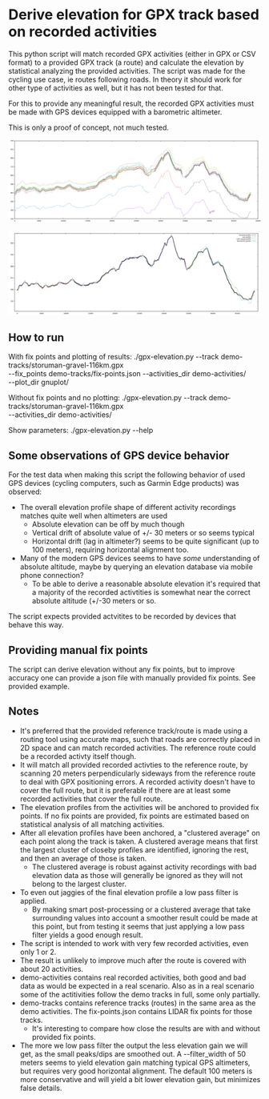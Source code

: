 # Derive elevation for GPX track based on recorded activities

This python script will match recorded GPX activities (either in GPX or CSV format)
to a provided GPX track (a route) and calculate the elevation by statistical analyzing
the provided activities. The script was made for the cycling use case, ie routes
following roads. In theory it should work for other type of activities as well, but
it has not been tested for that.

For this to provide any meaningful result, the recorded GPX activities must be made
with GPS devices equipped with a barometric altimeter.

This is only a proof of concept, not much tested.

![alt text](img/plot1.png "The raw activities without correction, matched to reference track")

![alt text](img/plot2.png "Activities corrected and derived clustered average profile")

## How to run

With fix points and plotting of results:
./gpx-elevation.py --track demo-tracks/storuman-gravel-116km.gpx \
  --fix_points demo-tracks/fix-points.json --activities_dir demo-activities/ \
  --plot_dir gnuplot/

Without fix points and no plotting:
./gpx-elevation.py --track demo-tracks/storuman-gravel-116km.gpx \
  --activities_dir demo-activities/

Show parameters:
./gpx-elevation.py --help

## Some observations of GPS device behavior

For the test data when making this script the following behavior of used GPS devices
(cycling computers, such as Garmin Edge products) was observed:

- The overall elevation profile shape of different activity recordings matches quite well
  when altimeters are used
   - Absolute elevation can be off by much though
   - Vertical drift of absolute value of +/- 30 meters or so seems typical
   - Horizontal drift (lag in altimeter?) seems to be quite significant (up to 100 meters),
     requiring horizontal alignment too.
- Many of the modern GPS devices seems to have *some* understanding of absolute altitude,
  maybe by querying an elevation database via mobile phone connection?
   - To be able to derive a reasonable absolute elevation it's required that a majority
     of the recorded activtities is somewhat near the correct absolute altitude (+/-30
     meters or so.

The script expects provided actvitites to be recorded by devices that behave this way.

## Providing manual fix points

The script can derive elevation without any fix points, but to improve accuracy one can
provide a json file with manually provided fix points. See provided example.

## Notes

- It's preferred that the provided reference track/route is made using a routing tool
  using accurate maps, such that roads are correctly placed in 2D space and can
  match recorded activities. The reference route could be a recorded activty itself
  though.
- It will match all provided recorded activties to the reference route, by scanning
  20 meters perpendicularly sideways from the reference route to deal with GPX
  positioning errors. A recorded activity doesn't have to cover the full route, but
  it is preferable if there are at least some recorded activities that cover the
  full route.
- The elevation profiles from the activities will be anchored to provided fix points.
  If no fix points are provided, fix points are estimated based on statistical
  analysis of all matching activities.
- After all elevation profiles have been anchored, a "clustered average" on each
  point along the track is taken. A clustered average means that first the largest
  cluster of closeby profiles are identified, ignoring the rest, and then an average
  of those is taken.
    - The clustered average is robust against activity recordings with bad
      elevation data as those will generally be ignored as they will not belong
      to the largest cluster.
- To even out jaggies of the final elevation profile a low pass filter is applied.
    - By making smart post-processing or a clustered average that take surrounding
      values into account a smoother result could be made at this point, but from
      testing it seems that just applying a low pass filter yields a good enough
      result.
- The script is intended to work with very few recorded activities, even only 1 or 2.
- The result is unlikely to improve much after the route is covered with about 20
  activities.
- demo-activities contains real recorded activities, both good and bad data as would
  be expected in a real scenario. Also as in a real scenario some of the actitivities
  follow the demo tracks in full, some only partially.
- demo-tracks contains reference tracks (routes) in the same area as the demo
  activities. The fix-points.json contains LIDAR fix points for those tracks.
    - It's interesting to compare how close the results are with and without
      provided fix points.
- The more we low pass filter the output the less elevation gain we will get, as the
  small peaks/dips are smoothed out. A --filter_width of 50 meters seems to yield
  elevation gain matching typical GPS altimeters, but requires very good horizontal
  alignment. The default 100 meters is more conservative and will yield a bit lower
  elevation gain, but minimizes false details.
